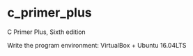 # c_primer_plus
C Primer Plus, Sixth edition

Write the program environment: VirtualBox + Ubuntu 16.04LTS
